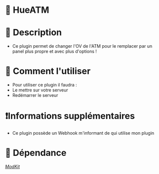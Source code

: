 # :atm: HueATM

# :art: Description
- Ce plugin permet de changer l'OV de l'ATM pour le remplacer par un panel plus propre et avec plus d'options !

# :bell: Comment l'utiliser
- Pour utiliser ce plugin il faudra :
- Le mettre sur votre serveur
- Redémarrer le serveur

# :exclamation:Informations supplémentaires
- Ce plugin possède un Webhook m'informant de qui utilise mon plugin
# :green_book:  Dépendance
*[ModKit](https://github.com/Aarnow/NovaLife_ModKit-Releases/releases/latest)*
